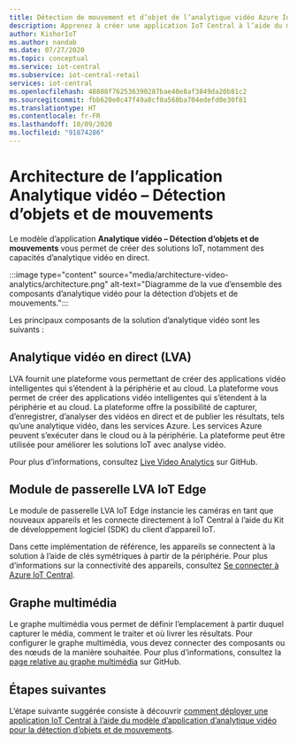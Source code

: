 ```yaml
---
title: Détection de mouvement et d’objet de l’analytique vidéo Azure IoT Central | Microsoft Docs
description: Apprenez à créer une application IoT Central à l’aide du modèle d’application d’analytique vidéo pour la détection d’objets et de mouvements dans IoT Central. Ce modèle utilise l’analytique vidéo en direct et des caméras connectées.
author: KishorIoT
ms.author: nandab
ms.date: 07/27/2020
ms.topic: conceptual
ms.service: iot-central
ms.subservice: iot-central-retail
services: iot-central
ms.openlocfilehash: 48808f762536390287bae40e8af3849da20b81c2
ms.sourcegitcommit: fbb620e0c47f49a8cf0a568ba704edefd0e30f81
ms.translationtype: HT
ms.contentlocale: fr-FR
ms.lasthandoff: 10/09/2020
ms.locfileid: "91874286"
---
```

# <a name="video-analytics---object-and-motion-detection-application-architecture"></a>Architecture de l’application Analytique vidéo – Détection d’objets et de mouvements

Le modèle d’application **Analytique vidéo – Détection d’objets et de mouvements** vous permet de créer des solutions IoT, notamment des capacités d’analytique vidéo en direct.

:::image type="content" source="media/architecture-video-analytics/architecture.png" alt-text="Diagramme de la vue d’ensemble des composants d’analytique vidéo pour la détection d’objets et de mouvements.":::

Les principaux composants de la solution d’analytique vidéo sont les suivants :

## <a name="live-video-analytics-lva"></a>Analytique vidéo en direct (LVA)

LVA fournit une plateforme vous permettant de créer des applications vidéo intelligentes qui s’étendent à la périphérie et au cloud. La plateforme vous permet de créer des applications vidéo intelligentes qui s’étendent à la périphérie et au cloud. La plateforme offre la possibilité de capturer, d’enregistrer, d’analyser des vidéos en direct et de publier les résultats, tels qu’une analytique vidéo, dans les services Azure. Les services Azure peuvent s’exécuter dans le cloud ou à la périphérie. La plateforme peut être utilisée pour améliorer les solutions IoT avec analyse vidéo.

Pour plus d’informations, consultez [Live Video Analytics](https://github.com/Azure/live-video-analytics) sur GitHub.

## <a name="iot-edge-lva-gateway-module"></a>Module de passerelle LVA IoT Edge

Le module de passerelle LVA IoT Edge instancie les caméras en tant que nouveaux appareils et les connecte directement à IoT Central à l’aide du Kit de développement logiciel (SDK) du client d’appareil IoT.

Dans cette implémentation de référence, les appareils se connectent à la solution à l’aide de clés symétriques à partir de la périphérie. Pour plus d’informations sur la connectivité des appareils, consultez [Se connecter à Azure IoT Central](../core/concepts-get-connected.md).

## <a name="media-graph"></a>Graphe multimédia

Le graphe multimédia vous permet de définir l’emplacement à partir duquel capturer le média, comment le traiter et où livrer les résultats. Pour configurer le graphe multimédia, vous devez connecter des composants ou des nœuds de la manière souhaitée. Pour plus d’informations, consultez la [page relative au graphe multimédia](https://github.com/Azure/live-video-analytics/tree/master/MediaGraph) sur GitHub.

## <a name="next-steps"></a>Étapes suivantes

L’étape suivante suggérée consiste à découvrir [comment déployer une application IoT Central à l’aide du modèle d’application d’analytique vidéo pour la détection d’objets et de mouvements](tutorial-video-analytics-deploy.md).
